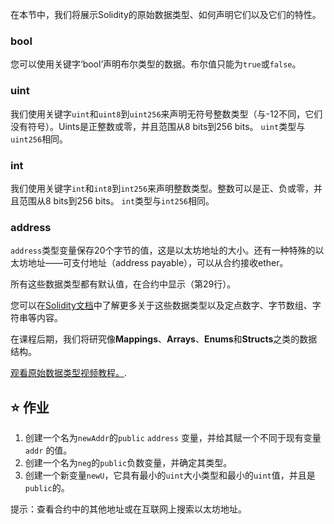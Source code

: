 在本节中，我们将展示Solidity的原始数据类型、如何声明它们以及它们的特性。

### bool
您可以使用关键字‘bool’声明布尔类型的数据。布尔值只能为`true`或`false`。

### uint
我们使用关键字`uint`和`uint8`到`uint256`来声明无符号整数类型（与-12不同，它们没有符号）。Uints是正整数或零，并且范围从8 bits到256 bits。 `uint`类型与`uint256`相同。

### int
我们使用关键字`int`和`int8`到`int256`来声明整数类型。整数可以是正、负或零，并且范围从8 bits到256 bits。 `int`类型与`int256`相同。

### address
`address`类型变量保存20个字节的值，这是以太坊地址的大小。还有一种特殊的以太坊地址——可支付地址（address payable），可以从合约接收ether。

所有这些数据类型都有默认值，在合约中显示（第29行）。

您可以在<a href="https://docs.soliditylang.org/en/latest/types.html" target="_blank">Solidity文档</a>中了解更多关于这些数据类型以及定点数字、字节数组、字符串等内容。

在课程后期，我们将研究像**Mappings**、**Arrays**、**Enums**和**Structs**之类的数据结构。

<a href="https://www.youtube.com/watch?v=8Tj-Th_S7NU" target="_blank">观看原始数据类型视频教程。</a>.

## ⭐️ 作业
1. 创建一个名为`newAddr`的`public` `address` 变量，并给其赋一个不同于现有变量 `addr` 的值。
2. 创建一个名为`neg`的`public`负数变量，并确定其类型。
3. 创建一个新变量`newU`，它具有最小的`uint`大小类型和最小的`uint`值，并且是`public`的。

提示：查看合约中的其他地址或在互联网上搜索以太坊地址。
